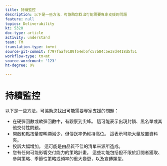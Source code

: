 ```yaml
---
title: 持續監控
description: 以下是一些方法，可協助您找出可能需要專家支援的問題
feature: null
topics: Deliverability
kt: 5320
doc-type: article
activity: understand
team: TM
translation-type: tm+mt
source-git-commit: f797faaf9189f64eb6fc57b84c5e38d4418d5f51
workflow-type: tm+mt
source-wordcount: '123'
ht-degree: 0%

---
```



# 持續監控

以下是一些方法，可協助您找出可能需要專家支援的問題：

* 在硬彈回數或軟彈回數中，有觀察到尖峰。 這可能表示出現封鎖、黑名單或其他交付性問題。
* 開啟和點按量度明顯減少，但傳送率仍維持高位。 這表示可能大量放置資料夾。
* 投訴大幅增加。 這可能是由品質不佳的清單來源所造成。
* 您有任何可能影響交付能力的策略計畫。 這些功能包括但不限於訂閱者獲取、參與策略、季節性策略或頻率的重大變更，以及宣傳類型。
